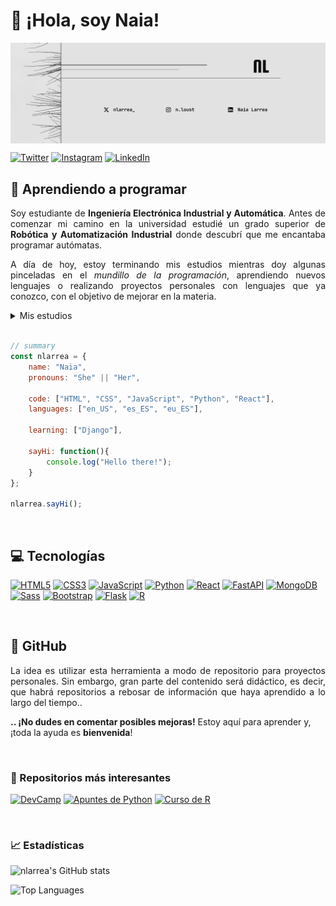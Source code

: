 # 👋 ¡Hola, soy Naia!

<img align="center" src="./github-banner-light.jpg"/>

<!-- <div align="center">
  <picture>
    <source media="(prefers-color-scheme: dark)" srcset="./images/github-banner-dark.jpg">
    <source media="(prefers-color-scheme: light)" srcset="./images/github-banner-light.jpg">
    <img width="811" alt="Shows a light header in light color mode and a dark header in dark color mode" src="./images/github-banner-light.jpg">
  </picture>
</div> -->

<br/>


[![Twitter](https://img.shields.io/badge/@nlarrea__-000000?style=flat-square&logo=X&logoColor=white)](https://twitter.com/nlarrea_)
[![Instagram](https://img.shields.io/badge/@n.loust-e4405f?style=flat-square&logo=Instagram&logoColor=white)](https://www.instagram.com/n.loust)
[![LinkedIn](https://img.shields.io/badge/Naia_Larrea-0a66c2?style=flat-square&logo=linkedin&logoColor=white)](https://www.linkedin.com/in/naia-larrea/)


## 🌱 Aprendiendo a programar

<p align="justify">Soy estudiante de <strong>Ingeniería Electrónica Industrial y Automática</strong>.
Antes de comenzar mi camino en la universidad estudié un grado superior de <strong>Robótica y Automatización Industrial</strong> donde descubrí que me encantaba programar autómatas.</p>

<p align="justify">A día de hoy, estoy terminando mis estudios mientras doy algunas pinceladas en el <i>mundillo de la programación</i>, aprendiendo nuevos lenguajes o realizando proyectos personales con lenguajes que ya conozco, con el objetivo de mejorar en la materia.</p>

<!-- desplegable sobre mis estudios: -->
<details><summary>Mis estudios</summary>
  <ul> <!-- lista con mis estudios realizados -->
    <li type="disc">Full-Stack Developer, impartido por Bottega University</li>
    <li type="disc">Ingeniería Electrónica Industrial y Automática, en la Escuela de Ingenieros de Bilbao</li>
    <li type="disc">Certificados de HTML, CSS y JavaScript</li>
    <li type="disc">Especialización en Gestión de medios de producción en la industria altamente automatizada</li>
    <li type="disc">Grado superior de Robótica y Automatización Industrial</li>
    <li type="disc">Aprendiendo: React, Python para Backend, ...</li>
  </ul>
</details>

<br/>

```javascript
// summary
const nlarrea = {
    name: "Naia",
    pronouns: "She" || "Her",
    
    code: ["HTML", "CSS", "JavaScript", "Python", "React"],
    languages: ["en_US", "es_ES", "eu_ES"],
    
    learning: ["Django"],
    
    sayHi: function(){
        console.log("Hello there!");
    }
};

nlarrea.sayHi();
```

<br/>


## 💻 Tecnologías

[![HTML5](https://img.shields.io/badge/html5-E34F26?style=for-the-badge&logo=html5&logoColor=white)](https://htmlreference.io/)
[![CSS3](https://img.shields.io/badge/css3-1572B6?style=for-the-badge&logo=css3&logoColor=white)](https://cssreference.io/)
[![JavaScript](https://img.shields.io/badge/javascript-323330?style=for-the-badge&logo=javascript&logoColor=F7DF1E)](https://www.javascript.com/)
[![Python](https://img.shields.io/badge/python-3776AB?style=for-the-badge&logo=python&logoColor=F2BD25)](https://www.python.org/)
[![React](https://img.shields.io/badge/react-181717?style=for-the-badge&logo=react&logoColor=5CCFEE)](https://react.dev/)
[![FastAPI](https://img.shields.io/badge/FastAPI-009688?style=for-the-badge&logo=FastAPI&logoColor=white)](https://fastapi.tiangolo.com/)
[![MongoDB](https://img.shields.io/badge/MongoDB-47A248?style=for-the-badge&logo=MongoDB&logoColor=white)](https://www.mongodb.com/)
[![Sass](https://img.shields.io/badge/Sass-CC6699?style=for-the-badge&logo=Sass&logoColor=white)](https://sass-lang.com/)
[![Bootstrap](https://img.shields.io/badge/bootstrap-7952B3?style=for-the-badge&logo=bootstrap&logoColor=white)](https://getbootstrap.com/)
[![Flask](https://img.shields.io/badge/Flask-181717?style=for-the-badge&logo=Flask&logoColor=white)](https://flask.palletsprojects.com/en/2.2.x/)
[![R](https://img.shields.io/badge/r-276DC3?style=for-the-badge&logo=R&logoColor=white)](https://posit.co/)


<br/>


## 📌 GitHub
<p align="justify">La idea es utilizar esta herramienta a modo de repositorio para proyectos personales. Sin embargo, gran parte del contenido será didáctico, es decir, que habrá repositorios a rebosar de información que haya aprendido a lo largo del tiempo..</p>

<strong>.. ¡No dudes en comentar posibles mejoras!</strong> Estoy aquí para aprender y, ¡toda la ayuda es <strong>bienvenida</strong>!


<br/>


### 📒 Repositorios más interesantes

[![DevCamp](https://github-readme-stats.vercel.app/api/pin/?username=nlarrea&repo=DevCamp&show_owner=true&title_color=E95678E6&text_color=2e303e&icon_color=b877dbe6)](https://github.com/nlarrea/DevCamp)
[![Apuntes de Python](https://github-readme-stats.vercel.app/api/pin/?username=nlarrea&repo=apuntes-de-python&show_owner=true&title_color=E95678E6&text_color=2e303e&icon_color=b877dbe6)](https://github.com/nlarrea/apuntes-de-python)
[![Curso de R](https://github-readme-stats.vercel.app/api/pin/?username=nlarrea&repo=R-desde-cero&show_owner=true&title_color=E95678E6&text_color=2E303E&icon_color=B877DBE6)](https://github.com/nlarrea/R-desde-cero)


<br/>


### 📈 Estadísticas

![nlarrea's GitHub stats](https://github-readme-stats.vercel.app/api?username=nlarrea&show_icons=true&include_all_commits=true&count_private=true&bg_color=2E303E&text_color=FAB795B3&icon_color=B877DBE6&title_color=E95678E6)
<!-- ![nlarrea's GitHub Streak stats](https://github-readme-streak-stats.herokuapp.com?user=nlarrea&date_format=M%20j%5B%2C%20Y%5D&mode=weekly&background=2E303E&fire=E95678E6&ring=E95678E6&dates=FAB795B3&currStreakNum=B877DBE6&sideNums=E95678E6&currStreakLabel=B877DBE6&sideLabels=E95678E6) -->
![Top Languages](https://github-readme-stats.vercel.app/api/top-langs/?username=nlarrea&hide_border=false&include_all_commits=true&count_private=true&layout=compact&langs_count=6&card_width=415&bg_color=2E303E&text_color=FAB795B3&title_color=E95678E6)

<!-- INFO
GitHub Stats:
  - Theme customization: https://github.com/anuraghazra/github-readme-stats/blob/master/themes/index.js
  - Customization: https://github.com/anuraghazra/github-readme-stats#themes
Streak Stats:
  - Customization: https://github.com/DenverCoder1/github-readme-streak-stats
-->
